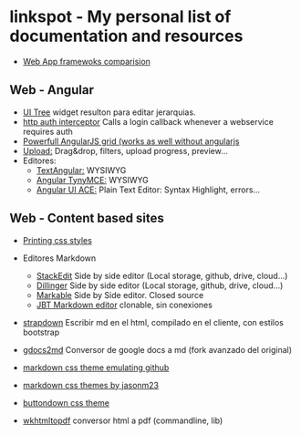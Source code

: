 # linkspot - My personal list of documentation and resources

- [Web App framewoks comparision](http://noeticforce.com/best-Javascript-frameworks-for-single-page-modern-web-applications)


## Web - Angular

- [UI Tree](http://jimliu.github.io/angular-ui-tree/) widget resulton para editar jerarquias.
- [http auth interceptor](http://ngmodules.org/modules/http-auth-interceptor) Calls a login callback whenever a webservice requires auth
- [Powerfull AngularJS grid (works as well without angularjs](http://www.angulargrid.com/)
- [Upload:](https://github.com/danialfarid/ng-file-upload) Drag&drop, filters, upload progress, preview...
- Editores:
    - [TextAngular:](http://textangular.com/) WYSIWYG
    - [Angular TynyMCE:](https://github.com/angular-ui/ui-tinymce) WYSIWYG
    - [Angular UI ACE:](http://angular-ui.github.io/ui-ace/) Plain Text Editor: Syntax Highlight, errors...

## Web - Content based sites

- [Printing css styles](http://www.smashingmagazine.com/2015/01/designing-for-print-with-css/)
- Editores Markdown
  - [StackEdit](https://stackedit.io/editor) Side by side editor (Local storage, github, drive, cloud...)
  - [Dillinger](http://dillinger.io/) Side by side editor (Local storage, github, drive, cloud...)
  - [Markable](http://markable.in/) Side by Side editor. Closed source
  - [JBT Markdown editor](https://github.com/jbt/markdown-editor) clonable, sin conexiones

- [strapdown](http://strapdownjs.com/) Escribir md en el html, compilado en el cliente, con estilos bootstrap
- [gdocs2md](https://github.com/trepidacious/gdocs2md) Conversor de google docs a md (fork avanzado del original)
- [markdown css theme emulating github ]()
- [markdown css themes by jasonm23](http://jasonm23.github.io/markdown-css-themes/foghorn.html)
- [buttondown css theme](https://gist.github.com/ryangray/1882525)
- [wkhtmltopdf](http://wkhtmltopdf.org/) conversor html a pdf (commandline, lib)


